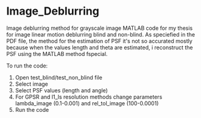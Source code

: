 # Image_Deblurring
Image deblurring method for grayscale image
MATLAB code for my thesis for image linear motion deblurring blind and non-blind. 
As speciefied in the PDF file, the method for the estimation of PSF it's not so accurated mostly because when the values length and theta are estimated, i reconstruct the PSF using the MATLAB method fspecial.

To run the code:
1. Open test_blind/test_non_blind file
2. Select image
3. Select PSF values (length and angle)
4. For GPSR and l1_ls resolution methods change parameters lambda_image (0.1-0.001) and rel_tol_image (100-0.0001)
5. Run the code
